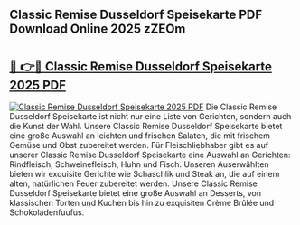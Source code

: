 ## Classic Remise Dusseldorf Speisekarte PDF Download Online 2025 zZEOm

# <h2><a href="http://gc8rf7.nevu.top/?p=Classic+Remise+Dusseldorf+Speisekarte">🔗 👉🔴 Classic Remise Dusseldorf Speisekarte 2025 PDF</a></h2>

[![Classic Remise Dusseldorf Speisekarte 2025 PDF](https://i.imgur.com/dBaPXMq.png)](http://gc8rf7.nevu.top/?p=Classic+Remise+Dusseldorf+Speisekarte)
Die Classic Remise Dusseldorf Speisekarte ist nicht nur eine Liste von Gerichten, sondern auch die Kunst der Wahl. Unsere Classic Remise Dusseldorf Speisekarte bietet eine große Auswahl an leichten und frischen Salaten, die mit frischem Gemüse und Obst zubereitet werden. Für Fleischliebhaber gibt es auf unserer Classic Remise Dusseldorf Speisekarte eine Auswahl an Gerichten: Rindfleisch, Schweinefleisch, Huhn und Fisch. Unseren Auserwählten bieten wir exquisite Gerichte wie Schaschlik und Steak an, die auf einem alten, natürlichen Feuer zubereitet werden. Unsere Classic Remise Dusseldorf Speisekarte bietet eine große Auswahl an Desserts, von klassischen Torten und Kuchen bis hin zu exquisiten Crème Brûlée und Schokoladenfuufus.
